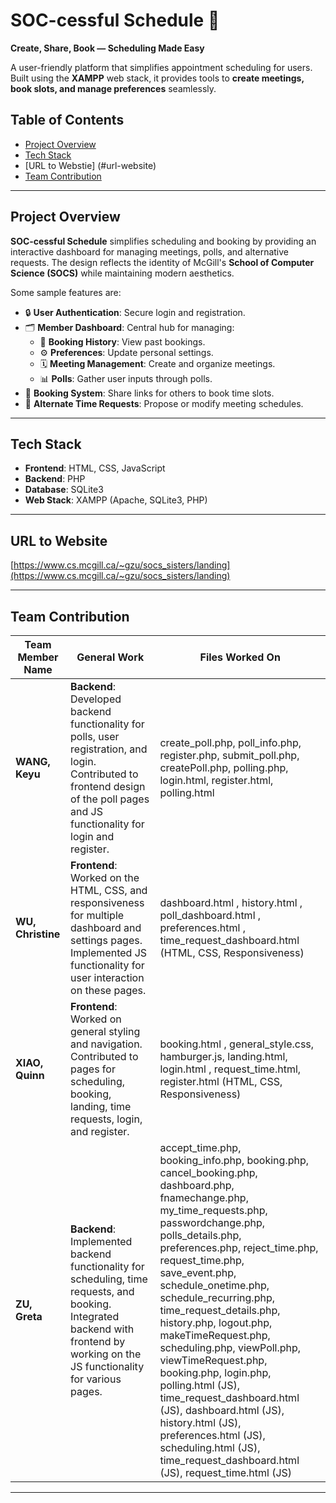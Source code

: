 # SOC-cessful Schedule 📅  
**Create, Share, Book — Scheduling Made Easy**  

A user-friendly platform that simplifies appointment scheduling for users. Built using the **XAMPP** web stack, it provides tools to **create meetings, book slots, and manage preferences** seamlessly.

## Table of Contents
- [Project Overview](#project-overview) 
- [Tech Stack](#tech-stack)
- [URL to Webstie] (#url-website)
- [Team Contribution](#team-contribution)
  
---

## Project Overview  
**SOC-cessful Schedule** simplifies scheduling and booking by providing an interactive dashboard for managing meetings, polls, and alternative requests. The design reflects the identity of McGill's **School of Computer Science (SOCS)** while maintaining modern aesthetics.

Some sample features are:
- 🔒 **User Authentication**: Secure login and registration.  
- 🗂 **Member Dashboard**: Central hub for managing:  
   - 📜 **Booking History**: View past bookings.  
   - ⚙️ **Preferences**: Update personal settings.  
   - 🗓 **Meeting Management**: Create and organize meetings.  
   - 📊 **Polls**: Gather user inputs through polls.  
- 📆 **Booking System**: Share links for others to book time slots.  
- 🔄 **Alternate Time Requests**: Propose or modify meeting schedules.  
---

## Tech Stack  
- **Frontend**: HTML, CSS, JavaScript  
- **Backend**: PHP  
- **Database**: SQLite3
- **Web Stack**: XAMPP (Apache, SQLite3, PHP)  

---

## URL to Website

[https://www.cs.mcgill.ca/~gzu/socs_sisters/landing](https://www.cs.mcgill.ca/~gzu/socs_sisters/landing)

---

## Team Contribution  
| **Team Member Name**      | **General Work**                                                                                                                                                                        | **Files Worked On**                                                                                                                                         |
|-----------------------|-------------------------------------------------------------------------------------------------------------------------------------------------------------------------------------|------------------------------------------------------------------------------------------------------------------------------------------------------------------------------------------------------------------------------------------------------------------------------------------------------------------------------------------------------------------------------------------------------------------------------------------------------------------------------------------------------------------------------------------------------------------------------------------------------------------------------------------|
| **WANG, Keyu**        | **Backend**: Developed backend functionality for polls, user registration, and login. Contributed to frontend design of the poll pages and JS functionality for login and register.| create_poll.php, poll_info.php, register.php, submit_poll.php, createPoll.php, polling.php, login.html, register.html, polling.html                                                                                                                                                                                                                                                                                                                                                                                                                                                                                                      |
| **WU, Christine**     | **Frontend**: Worked on the HTML, CSS, and responsiveness for multiple dashboard and settings pages. Implemented JS functionality for user interaction on these pages.              | dashboard.html , history.html , poll_dashboard.html , preferences.html , time_request_dashboard.html (HTML, CSS, Responsiveness)                                                                                                                                                                                                                                                                                                                                                                                                                                                                                                         |
| **XIAO, Quinn**       | **Frontend**: Worked on general styling and navigation. Contributed to pages for scheduling, booking, landing, time requests, login, and register.                                  | booking.html , general_style.css, hamburger.js, landing.html, login.html , request_time.html, register.html (HTML, CSS, Responsiveness)                                                                                                                                                                                                                                                                                                                                                                                                                                                                                                  |
| **ZU, Greta**         | **Backend**: Implemented backend functionality for scheduling, time requests, and booking. Integrated backend with frontend by working on the JS functionality for various pages.  | accept_time.php, booking_info.php, booking.php, cancel_booking.php, dashboard.php, fnamechange.php, my_time_requests.php, passwordchange.php, polls_details.php, preferences.php, reject_time.php, request_time.php, save_event.php, schedule_onetime.php, schedule_recurring.php, time_request_details.php, history.php, logout.php, makeTimeRequest.php, scheduling.php, viewPoll.php, viewTimeRequest.php, booking.php, login.php, polling.html (JS), time_request_dashboard.html (JS), dashboard.html (JS), history.html (JS), preferences.html (JS), scheduling.html (JS), time_request_dashboard.html (JS), request_time.html (JS) |



---